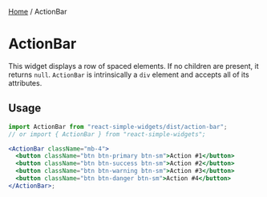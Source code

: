 [Home](../../../README.md) / ActionBar

# ActionBar

This widget displays a row of spaced elements. If no children are present, it returns `null`. `ActionBar` is intrinsically a `div` element and accepts all of its attributes.

## Usage

```jsx
import ActionBar from "react-simple-widgets/dist/action-bar";
// or import { ActionBar } from "react-simple-widgets";

<ActionBar className="mb-4">
  <button className="btn btn-primary btn-sm">Action #1</button>
  <button className="btn btn-success btn-sm">Action #2</button>
  <button className="btn btn-warning btn-sm">Action #3</button>
  <button className="btn btn-danger btn-sm">Action #4</button>
</ActionBar>;
```

